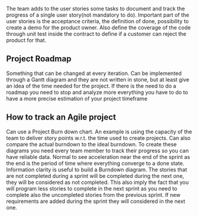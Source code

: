 The team adds to the user stories some tasks to document and track the progress of a single user story(not mandatory to do). Important part of the user stories is the acceptance criteria, the definition of done, possibility to create a demo for the product owner. Also define the coverage of the code through unit test inside the contract to define if a customer can reject the product for that. 
## Project Roadmap
Something that can be changed at every iteration. Can be implemented through a Gantt diagram and they are not written in stone, but at least give an idea of the time needed for the project. If there is the need to do a roadmap you need to stop and analyze more everything you have to do to have a more precise estimation of your project timeframe
## How to track an Agile project
Can use a Project Burn down chart. An example is using the capacity of the team to deliver story points w.r.t. the time used to create projects. Can also compare the actual burndown to the ideal burndown. To create these diagrams you need every team member to track their progress so you can have reliable data. Normal to see acceleration near the end of the sprint as the end is the period of time where everything converge to a done state. Information clarity is useful to build a Burndown diagram. 
The stories that are not completed during a sprint will be completed during the next one, they will be considered as not completed. This also imply the fact that you will program less stories to complete in the next sprint as you need to complete also the uncompleted stories from the previous sprint. If new requirements are added during the sprint they will considered in the next one. 
